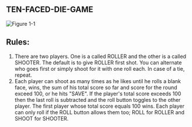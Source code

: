 ## TEN-FACED-DIE-GAME

![Figure 1-1](https://raw.github.com/credcoder/ten-faced-die-game/master/images/figure1-1.jpeg "Figure 1-1")

## Rules:
1. There are two players. One is a called ROLLER and the other is a called SHOOTER. The default is to give ROLLER first shot. You can alternate who goes first or simply shoot for it with one roll each. In case of a tie, repeat.
2. Each player can shoot as many times as he likes until he rolls a blank face, wins, the sum of his total score so far and score for the round exceed 100, or he hits "SAVE". If the player's total score exceeds 100 then the last roll is subtracted and the roll button toggles to the other player. The first player whose total score equals 100 wins. Each player can only roll if the ROLL button allows them too; ROLL for ROLLER and SHOOT for SHOOTER.